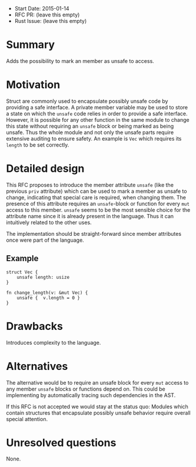 - Start Date: 2015-01-14
- RFC PR: (leave this empty)
- Rust Issue: (leave this empty)

# Summary

Adds the possibility to mark an member as unsafe to access.

# Motivation

Struct are commonly used to encapsulate possibly unsafe code by providing a safe interface. A private member variable may be used to store a state on which the `unsafe` code relies in order to provide a safe interface. However, it is possible for any other function in the same module to change this state without requiring an `unsafe` block or being marked as being unsafe. Thus the whole module and not only the unsafe parts require extensive auditing to ensure safety. An example is `Vec` which requires its `length` to be set correctly.

# Detailed design

This RFC proposes to introduce the member attribute `unsafe` (like the previous `priv` attribute) which can be used to mark a member as unsafe to change, indicating that special care is required, when changing them. The presence of this attribute requires an `unsafe`-block or function for every `mut` access to this member. `unsafe` seems to be the most sensible choice for the attribute name since it is already present in the language. Thus it can intuitively related to the other uses.

The implementation should be straight-forward since member attributes once were part of the language.

## Example

    struct Vec {
        unsafe length: usize
    }
    
    fn change_length(v: &mut Vec) {
        unsafe {  v.length = 0 }
    }

# Drawbacks

Introduces complexity to the language.

# Alternatives

The alternative would be to require an unsafe block for every `mut` access to any member `unsafe` blocks or functions depend on. This could be implementing by automatically tracing such dependencies in the AST.

If this RFC is not accepted we would stay at the status quo: Modules which contain structures that encapsulate possibly unsafe behavior require overall special attention.

# Unresolved questions

None.